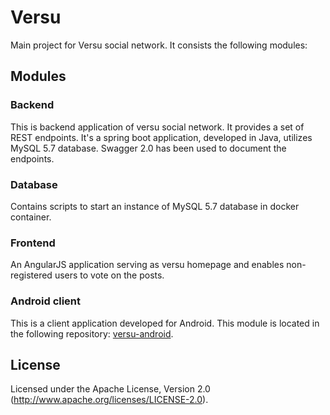 # Versu
Main project for Versu social network. It consists the following modules:

## Modules

### Backend
This is backend application of versu social network. It provides a set of REST endpoints. It's a spring boot application, developed in Java, utilizes MySQL 5.7 database. Swagger 2.0 has been used to document the endpoints.
### Database
Contains scripts to start an instance of MySQL 5.7 database in docker container.
### Frontend
An AngularJS application serving as versu homepage and enables non-registered users to vote on the posts.  
### Android client
This is a client application developed for Android. This module is located in the following repository: [versu-android](https://github.com/FilipRy/versu-android).

## License
Licensed under the Apache License, Version 2.0 (http://www.apache.org/licenses/LICENSE-2.0).
